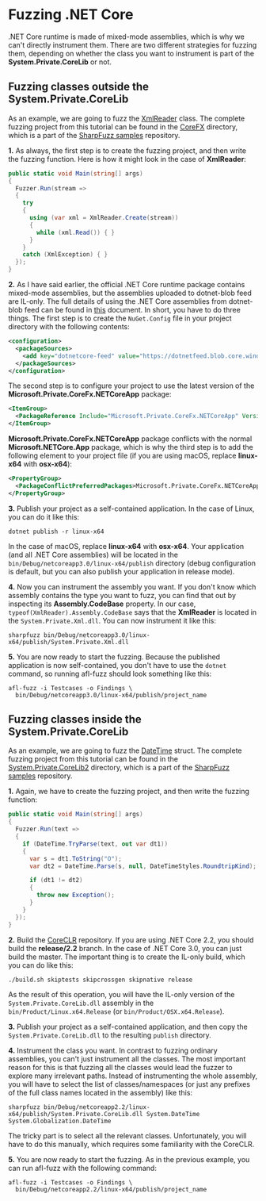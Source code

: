 # Fuzzing .NET Core

.NET Core runtime is made of mixed-mode assemblies, which is
why we can't directly instrument them. There are two different
strategies for fuzzing them, depending on whether the class
you want to instrument is part of the **System.Private.CoreLib**
or not.

## Fuzzing classes outside the System.Private.CoreLib

As an example, we are going to fuzz the [XmlReader] class.
The complete fuzzing project from this tutorial can be found
in the [CoreFX] directory, which is a part of the [SharpFuzz
samples] repository.

**1.** As always, the first step is to create the fuzzing
project, and then write the fuzzing function. Here is how
it might look in the case of **XmlReader**:

```csharp
public static void Main(string[] args)
{
  Fuzzer.Run(stream =>
  {
    try
    {
      using (var xml = XmlReader.Create(stream))
      {
        while (xml.Read()) { }
      }
    }
    catch (XmlException) { }
  });
}
```

**2.** As I have said earlier, the official .NET Core runtime
package contains mixed-mode assemblies, but the assemblies
uploaded to dotnet-blob feed are IL-only. The full details of using
the .NET Core assemblies from dotnet-blob feed can be found in [this]
document. In short, you have to do three things. The first step
is to create the ```NuGet.Config``` file in your project directory
with the following contents:

```xml
<configuration>
  <packageSources>
    <add key="dotnetcore-feed" value="https://dotnetfeed.blob.core.windows.net/dotnet-core/index.json" />
  </packageSources>
</configuration>
```

The second step is to configure your project to use
the latest version of the **Microsoft.Private.CoreFx.NETCoreApp**
package:

```xml
<ItemGroup>
  <PackageReference Include="Microsoft.Private.CoreFx.NETCoreApp" Version="4.6.0-*" />
</ItemGroup>
```

**Microsoft.Private.CoreFx.NETCoreApp** package conflicts with the
normal **Microsoft.NETCore.App** package, which is why the third
step is to add the following element to your project file (if
you are using macOS, replace **linux-x64** with **osx-x64**):

```xml
<PropertyGroup>
  <PackageConflictPreferredPackages>Microsoft.Private.CoreFx.NETCoreApp;runtime.linux-x64.Microsoft.Private.CoreFx.NETCoreApp;$(PackageConflictPreferredPackages)</PackageConflictPreferredPackages>
</PropertyGroup>
```

**3.** Publish your project as a self-contained application. In the
case of Linux, you can do it like this:

```shell
dotnet publish -r linux-x64
```

In the case of macOS, replace **linux-x64** with **osx-x64**. Your
application (and all .NET Core assemblies) will be located in the
```bin/Debug/netcoreapp3.0/linux-x64/publish``` directory (debug
configuration is default, but you can also publish your application
in release mode).

**4.** Now you can instrument the assembly you want. If you don't
know which assembly contains the type you want to fuzz, you can find
that out by inspecting its **Assembly.CodeBase** property. In our case,
```typeof(XmlReader).Assembly.CodeBase``` says that the **XmlReader**
is located in the ```System.Private.Xml.dll```. You can now instrument
it like this:

```shell
sharpfuzz bin/Debug/netcoreapp3.0/linux-x64/publish/System.Private.Xml.dll
```

**5.** You are now ready to start the fuzzing. Because the
published application is now self-contained, you don't have
to use the ```dotnet``` command, so running afl-fuzz should
look something like this:

```shell
afl-fuzz -i Testcases -o Findings \
  bin/Debug/netcoreapp3.0/linux-x64/publish/project_name
```

[XmlReader]: https://docs.microsoft.com/en-us/dotnet/api/system.xml.xmlreader?view=netcore-3.0
[CoreFX]: https://github.com/Metalnem/sharpfuzz-samples/tree/master/CoreFX
[SharpFuzz samples]: https://github.com/Metalnem/sharpfuzz-samples
[this]: https://github.com/dotnet/corefx/blob/master/Documentation/project-docs/dogfooding.md

## Fuzzing classes inside the System.Private.CoreLib

As an example, we are going to fuzz the [DateTime] struct.
The complete fuzzing project from this tutorial can be found
in the [System.Private.CoreLib2] directory, which is a part of
the [SharpFuzz samples] repository.

**1.** Again, we have to create the fuzzing project, and then
write the fuzzing function:

```csharp
public static void Main(string[] args)
{
  Fuzzer.Run(text =>
  {
    if (DateTime.TryParse(text, out var dt1))
    {
      var s = dt1.ToString("O");
      var dt2 = DateTime.Parse(s, null, DateTimeStyles.RoundtripKind);

      if (dt1 != dt2)
      {
        throw new Exception();
      }
    }
  });
}
```

**2.** Build the [CoreCLR] repository. If you are using .NET Core 2.2,
you should build the **release/2.2** branch. In the case of .NET Core
3.0, you can just build the master. The important thing is to create
the IL-only build, which you can do like this:

```shell
./build.sh skiptests skipcrossgen skipnative release
```

As the result of this operation, you will have the IL-only version
of the ```System.Private.CoreLib.dll``` assembly in the
```bin/Product/Linux.x64.Release``` (or ```bin/Product/OSX.x64.Release```).

**3.** Publish your project as a self-contained application,
and then copy the ```System.Private.CoreLib.dll``` to the
resulting ```publish``` directory.

**4.** Instrument the class you want. In contrast to fuzzing
ordinary assemblies, you can't just instrument all the classes.
The most important reason for this is that fuzzing all the
classes would lead the fuzzer to explore many irrelevant paths.
Instead of instrumenting the whole assembly, you will have to
select the list of classes/namespaces (or just any prefixes
of the full class names located in the assembly) like this:

```shell
sharpfuzz bin/Debug/netcoreapp2.2/linux-x64/publish/System.Private.CoreLib.dll System.DateTime System.Globalization.DateTime
```

The tricky part is to select all the relevant classes.
Unfortunately, you will have to do this manually, which
requires some familiarity with the CoreCLR.

**5.** You are now ready to start the fuzzing. As in the previous
example, you can run afl-fuzz with the following command:

```shell
afl-fuzz -i Testcases -o Findings \
  bin/Debug/netcoreapp2.2/linux-x64/publish/project_name
```

[DateTime]: https://docs.microsoft.com/en-us/dotnet/api/system.datetime?view=netcore-2.2
[System.Private.CoreLib2]: https://github.com/Metalnem/sharpfuzz-samples/tree/master/System.Private.CoreLib2
[SharpFuzz samples]: https://github.com/Metalnem/sharpfuzz-samples
[CoreCLR]: https://github.com/dotnet/coreclr
